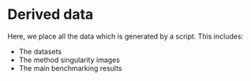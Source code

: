 
# Derived data

Here, we place all the data which is generated by a script. This includes:

-   The datasets
-   The method singularity images
-   The main benchmarking results
